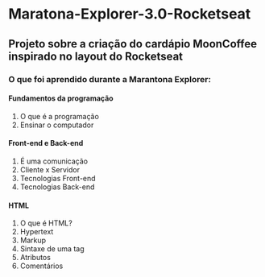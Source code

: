 <h1> Maratona-Explorer-3.0-Rocketseat </h1>

<h2> Projeto sobre a criação do cardápio MoonCoffee inspirado no layout do Rocketseat </h2>

<h3> O que foi aprendido durante a Marantona Explorer: </h3>

<h4> Fundamentos da programação </h4>
<ol>
  <li> O que é a programação </li>
  <li> Ensinar o computador </li>
</ol>

<h4> Front-end e Back-end </h4>

<ol>
  <li> É uma comunicação </li>
  <li> Cliente x Servidor </li>
  <li> Tecnologias Front-end </li>
  <li> Tecnologias Back-end </li>
</ol>

<h4> HTML </h4>

<ol>
  <li> O que é HTML? </li>
  <li> Hypertext </li>
  <li> Markup </li>
  <li> Sintaxe de uma tag </li>
  <li> Atributos </li>
  <li> Comentários </li>
</ol>

<link>
